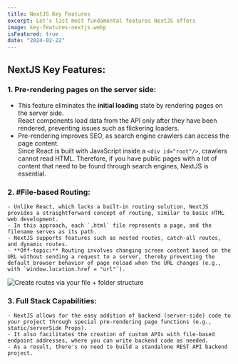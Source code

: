 ```yaml
---
title: NextJS Key Features
excerpt: Let's list most fundamental features NextJS offers
image: key-features-nextjs.webp
isFeatured: true
date: "2024-02-22"
---
```

## NextJS Key Features:

### 1. **Pre-rendering pages on the server side:**
- This feature eliminates the **initial loading** state by rendering pages on the server side.  
    React components load data from the API only after they have been rendered, preventing issues such as flickering loaders.
- Pre-rendering improves SEO, as search engine crawlers can access the page content.   
Since React is built with JavaScript inside a `<div id="root"/>`, crawlers cannot read HTML. Therefore, if you have public pages with a lot of content that need to be found through search engines, NextJS is essential.

### 2. **#File-based Routing:**
    - Unlike React, which lacks a built-in routing solution, NextJS provides a straightforward concept of routing, similar to basic HTML web development.
    - In this approach, each `.html` file represents a page, and the filename serves as its path.
    - NextJS supports features such as nested routes, catch-all routes, and dynamic routes.
    - **Off-topic:** Routing involves changing screen content based on the URL without sending a request to a server, thereby preventing the default browser behavior of page reload when the URL changes (e.g., with `window.location.href = "url"`).

![Create routes via your file + folder structure](nextjs-file-based-routing.png)


### 3. **Full Stack Capabilities:**
    - NextJS allows for the easy addition of backend (server-side) code to your project through special pre-rendering page functions (e.g., static/serverSide Props).
    - It also facilitates the creation of custom APIs with file-based endpoint addresses, where you can write backend code as needed.
    - As a result, there's no need to build a standalone REST API backend project.

